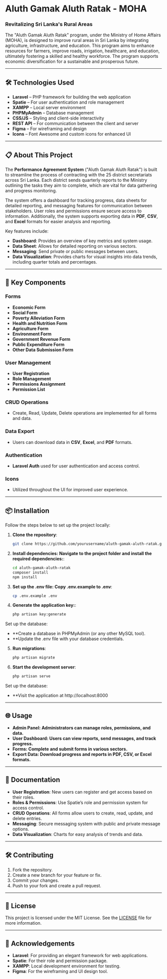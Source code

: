 # Aluth Gamak Aluth Ratak - MOHA

### Revitalizing Sri Lanka's Rural Areas

The "Aluth Gamak Aluth Ratak" program, under the Ministry of Home Affairs (MOHA), is designed to improve rural areas in Sri Lanka by integrating agriculture, infrastructure, and education. This program aims to enhance resources for farmers, improve roads, irrigation, healthcare, and education, ultimately fostering a skilled and healthy workforce. The program supports economic diversification for a sustainable and prosperous future.

---

## 🛠 Technologies Used

- **Laravel** – PHP framework for building the web application
- **Spatie** – For user authentication and role management
- **XAMPP** – Local server environment
- **PHPMyAdmin** – Database management
- **CSS/JS** – Styling and client-side interactivity
- **REST API** – For communication between the client and server
- **Figma** – For wireframing and design
- **Icons** – Font Awesome and custom icons for enhanced UI

---

## 📋 About This Project

The **Performance Agreement System** ("Aluth Gamak Aluth Ratak") is built to streamline the process of contracting with the 25 district secretariats across Sri Lanka. Each district sends quarterly reports to the Ministry outlining the tasks they aim to complete, which are vital for data gathering and progress monitoring.

The system offers a dashboard for tracking progress, data sheets for detailed reporting, and messaging features for communication between stakeholders. User roles and permissions ensure secure access to information. Additionally, the system supports exporting data in **PDF**, **CSV**, and **Excel** formats for easier analysis and reporting.

Key features include:

- **Dashboard**: Provides an overview of key metrics and system usage.
- **Data Sheet**: Allows for detailed reporting on various sectors.
- **Messaging**: Send private or public messages between users.
- **Data Visualization**: Provides charts for visual insights into data trends, including quarter totals and percentages.

---

## 🔧 Key Components

### Forms
- **Economic Form**
- **Social Form**
- **Poverty Alleviation Form**
- **Health and Nutrition Form**
- **Agriculture Form**
- **Environment Form**
- **Government Revenue Form**
- **Public Expenditure Form**
- **Other Data Submission Form**

### User Management
- **User Registration**
- **Role Management**
- **Permissions Assignment**
- **Permission List**

### CRUD Operations
- Create, Read, Update, Delete operations are implemented for all forms and data.

### Data Export
- Users can download data in **CSV**, **Excel**, and **PDF** formats.

### Authentication
- **Laravel Auth** used for user authentication and access control.

### Icons
- Utilized throughout the UI for improved user experience.

---

## 📦 Installation

Follow the steps below to set up the project locally:

1. **Clone the repository**:
   ```bash
   git clone https://github.com/yourusername/aluth-gamak-aluth-ratak.git

2. **Install dependencies: Navigate to the project folder and install the required dependencies:**:
   ```bash
   cd aluth-gamak-aluth-ratak
   composer install
   npm install

3. **Set up the .env file: Copy .env.example to .env**:
   ```bash
   cp .env.example .env

4. **Generate the application key:**:
   ```bash
   php artisan key:generate

Set up the database:
- **Create a database in PHPMyAdmin (or any other MySQL tool).
- **Update the .env file with your database credentials.

5. **Run migrations**:
   ```bash
   php artisan migrate

6. **Start the development server**:
   ```bash
   php artisan serve

Set up the database:
- **Visit the application at http://localhost:8000

---

## 🌐 Usage

- **Admin Panel: Administrators can manage roles, permissions, and data.**
- **User Dashboard: Users can view reports, send messages, and track progress.**
- **Forms: Complete and submit forms in various sectors.**
- **Export Data: Download progress and reports in PDF, CSV, or Excel formats.**

---

## 📖 Documentation

- **User Registration**: New users can register and get access based on their roles.
- **Roles & Permissions**: Use Spatie’s role and permission system for access control.
- **CRUD Operations**: All forms allow users to create, read, update, and delete entries.
- **Messaging**: Secure messaging system with public and private message options.
- **Data Visualization**: Charts for easy analysis of trends and data.

---

## 🛠 Contributing

1. Fork the repository.
2. Create a new branch for your feature or fix.
3. Commit your changes.
4. Push to your fork and create a pull request.

---

## 📝 License

This project is licensed under the MIT License. See the [LICENSE](LICENSE) file for more information.

---

## 🤝 Acknowledgements

- **Laravel**: For providing an elegant framework for web applications.
- **Spatie**: For their role and permission package.
- **XAMPP**: Local development environment for testing.
- **Figma**: For the wireframing and UI design tool.
